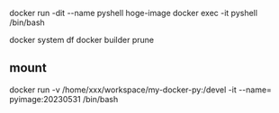 docker run -dit --name pyshell hoge-image
docker exec -it pyshell /bin/bash


docker system df
docker builder prune


## mount 
docker run -v /home/xxx/workspace/my-docker-py:/devel -it --name= pyimage:20230531 /bin/bash